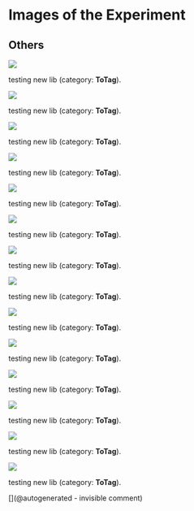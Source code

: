 # Images of the Experiment

## Others

![](/matty/20201108a/piezos.jpg)

testing new lib (category: __ToTag__).

![](/matty/20201108a/piezo1/20201108164542_ndt.jpg)

testing new lib (category: __ToTag__).

![](/matty/20201108a/piezo1/20201108165905_ndt.jpg)

testing new lib (category: __ToTag__).

![](/matty/20201108a/piezo1/20201108165952_ndt.jpg)

testing new lib (category: __ToTag__).

![](/matty/20201108a/piezo1/20201108164611_ndt.jpg)

testing new lib (category: __ToTag__).

![](/matty/20201108a/piezo2/20201108171139_ndt.jpg)

testing new lib (category: __ToTag__).

![](/matty/20201108a/piezo2/20201108170941_ndt.jpg)

testing new lib (category: __ToTag__).

![](/matty/20201108a/piezo2/20201108171025_ndt.jpg)

testing new lib (category: __ToTag__).

![](/matty/20201108a/piezo1/piezo1.png)

testing new lib (category: __ToTag__).

![](/matty/20201108a/piezo1/piezo1_Lserie.png)

testing new lib (category: __ToTag__).

![](/matty/20201108a/piezo1/piezo1_wo.png)

testing new lib (category: __ToTag__).

![](/matty/20201108a/piezo2/piezo2_LparallelLserie.png)

testing new lib (category: __ToTag__).

![](/matty/20201108a/piezo2/piezo2.png)

testing new lib (category: __ToTag__).

![](/matty/20201108a/piezo2/piezo2_lparallel.png)

testing new lib (category: __ToTag__).



[](@autogenerated - invisible comment)